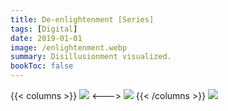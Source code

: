 ```yaml
---
title: De-enlightenment [Series]
tags: [Digital]
date: 2019-01-01
image: /enlightenment.webp
summary: Disillusionment visualized.
bookToc: false
---
```

{{< columns >}}
![](/type-experiment_-_37.webp)
<--->
![](/type-experiment_-_36.webp)
{{< /columns >}}
![](/Into_Oblivion.webp)